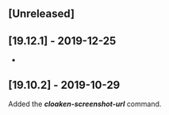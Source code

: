 ## [Unreleased]


## [19.12.1] - 2019-12-25
-

## [19.10.2] - 2019-10-29
Added the ***cloaken-screenshot-url*** command.
